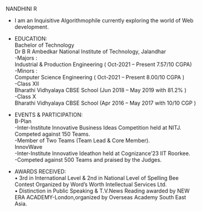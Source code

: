 NANDHINI R 
- I am an Inquisitive Algorithmophile currently exploring the world of Web development.
- EDUCATION:  
  Bachelor of Technology  
Dr B R Ambedkar National Institute of Technology, Jalandhar  
-Majors :  
Industrial & Production Engineering  ( Oct-2021 – Present 7.57/10 CGPA)  
-Minors :  
Computer Science Engineering   ( Oct-2021 – Present 8.00/10 CGPA  )  
-Class XII  
Bharathi Vidhyalaya CBSE School  (Jun 2018 – May 2019 with 81.2%  )  
-Class X  
Bharathi Vidhyalaya CBSE School  (Apr 2016 – May 2017 with 10/10 CGP )

- EVENTS & PARTICIPATION:  
  B-Plan  
-Inter-Institute Innovative Business Ideas Competition held at NITJ.
Competed against 150 Teams.  
-Member of Two Teams (Team Lead & Core Member).  
InnovWave  
-Inter-Institute Innovative Ideathon held at Cognizance’23 IIT Roorkee.  
-Competed against 500 Teams and praised by the Judges.  
- AWARDS RECEIVED:  
  • 3rd in International Level & 2nd in
National Level of Spelling Bee Contest
Organized by Word’s Worth Intellectual
Services Ltd.    
• Distinction in Public Speaking & T.V.News
Reading awarded by NEW ERA
ACADEMY-London,organized by
Overseas Academy South East Asia.  

<!---
thenandhini/thenandhini is a ✨ special ✨ repository because its `README.md` (this file) appears on your GitHub profile.
You can click the Preview link to take a look at your changes.
--->
